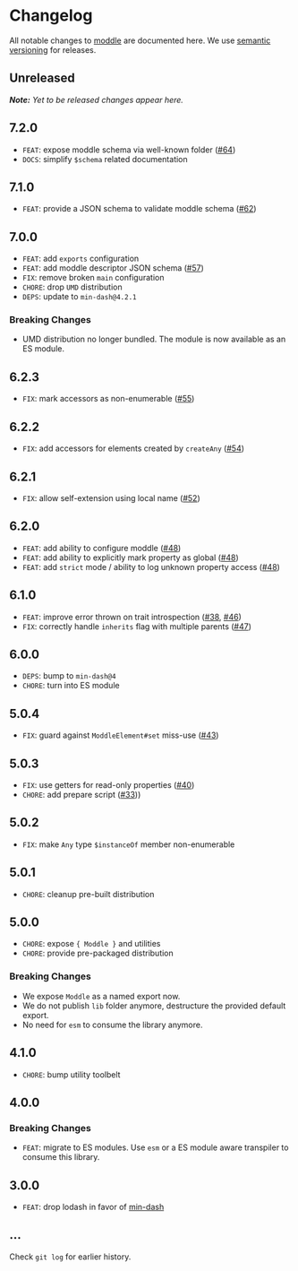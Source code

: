 # Changelog

All notable changes to [moddle](https://github.com/bpmn-io/moddle) are documented here. We use [semantic versioning](http://semver.org/) for releases.

## Unreleased

___Note:__ Yet to be released changes appear here._

## 7.2.0

* `FEAT`: expose moddle schema via well-known folder ([#64](https://github.com/bpmn-io/moddle/pull/64))
* `DOCS`: simplify `$schema` related documentation

## 7.1.0

* `FEAT`: provide a JSON schema to validate moddle schema ([#62](https://github.com/bpmn-io/moddle/issues/62))

## 7.0.0

* `FEAT`: add `exports` configuration
* `FEAT`: add moddle descriptor JSON schema ([#57](https://github.com/bpmn-io/moddle/pull/57))
* `FIX`: remove broken `main` configuration
* `CHORE`: drop `UMD` distribution
* `DEPS`: update to `min-dash@4.2.1`

### Breaking Changes

* UMD distribution no longer bundled. The module is now available as an ES module.

## 6.2.3

* `FIX`: mark accessors as non-enumerable ([#55](https://github.com/bpmn-io/moddle/pull/55))

## 6.2.2

* `FIX`: add accessors for elements created by `createAny` ([#54](https://github.com/bpmn-io/moddle/pull/54))

## 6.2.1

* `FIX`: allow self-extension using local name ([#52](https://github.com/bpmn-io/moddle/pull/52))

## 6.2.0

* `FEAT`: add ability to configure moddle ([#48](https://github.com/bpmn-io/moddle/pull/48))
* `FEAT`: add ability to explicitly mark property as global ([#48](https://github.com/bpmn-io/moddle/pull/48))
* `FEAT`: add `strict` mode / ability to log unknown property access ([#48](https://github.com/bpmn-io/moddle/pull/48))

## 6.1.0

* `FEAT`: improve error thrown on trait introspection ([#38](https://github.com/bpmn-io/moddle/issues/38), [#46](https://github.com/bpmn-io/moddle/pull/46))
* `FIX`: correctly handle `inherits` flag with multiple parents ([#47](https://github.com/bpmn-io/moddle/pull/47))

## 6.0.0

* `DEPS`: bump to `min-dash@4`
* `CHORE`: turn into ES module

## 5.0.4

* `FIX`: guard against `ModdleElement#set` miss-use ([#43](https://github.com/bpmn-io/moddle/issues/43))

## 5.0.3

* `FIX`: use getters for read-only properties ([#40](https://github.com/bpmn-io/moddle/pull/40))
* `CHORE`: add prepare script ([#33](https://github.com/bpmn-io/moddle/pull/33)))

## 5.0.2

* `FIX`: make `Any` type `$instanceOf` member non-enumerable

## 5.0.1

* `CHORE`: cleanup pre-built distribution

## 5.0.0

* `CHORE`: expose `{ Moddle }` and utilities
* `CHORE`: provide pre-packaged distribution

### Breaking Changes

* We expose `Moddle` as a named export now.
* We do not publish `lib` folder anymore, destructure the provided default export.
* No need for `esm` to consume the library anymore.

## 4.1.0

* `CHORE`: bump utility toolbelt

## 4.0.0

### Breaking Changes

* `FEAT`: migrate to ES modules. Use `esm` or a ES module aware transpiler to consume this library.

## 3.0.0

* `FEAT`: drop lodash in favor of [min-dash](https://github.com/bpmn-io/min-dash)

## ...

Check `git log` for earlier history.
